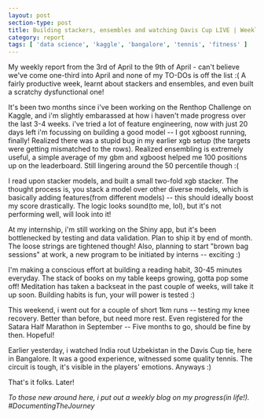 ```yaml
---
layout: post
section-type: post
title: Building stackers, ensembles and watching Davis Cup LIVE | Weekly Report 35
category: report
tags: [ 'data science', 'kaggle', 'bangalore', 'tennis', 'fitness' ]
---
```


My weekly report from the 3rd of April to the 9th of April - can't believe we've come one-third into April and none of my TO-DOs is off the list :( A fairly productive week, learnt about stackers and ensembles, and even built a scratchy dysfunctional one!

It's been two months since i've been working on the Renthop Challenge on Kaggle, and i'm slightly embarassed at how i haven't made progress over the last 3-4 weeks. i've tried a lot of feature engineering, now with just 20 days left i'm focussing on building a good model -- I got xgboost running, finally! Realized there was a stupid bug in my earlier xgb setup (the targets were getting mismatched to the rows). Realized ensembling is extremely useful, a simple average of my gbm and xgboost helped me 100 positions up on the leaderboard. Still lingering around the 50 percentile though :( 

I read upon stacker models, and built a small two-fold xgb stacker. The thought process is, you stack a model over other diverse models, which is basically adding features(from different models) -- this should ideally boost my score drastically. The logic looks sound(to me, lol), but it's not performing well, will look into it!

At my internship, i'm still working on the Shiny app, but it's been bottlenecked by testing and data validation. Plan to ship it by end of month. The loose strings are tightened though! Also, planning to start "brown bag sessions" at work, a new program to be initiated by interns -- exciting :)

I'm making a conscious effort at building a reading habit, 30-45 minutes everyday. The stack of books on my table keeps growing, gotta pop some off! Meditation has taken a backseat in the past couple of weeks, will take it up soon. Building habits is fun, your will power is tested :)

This weekend, i went out for a couple of short 1km runs -- testing my knee recovery. Better than before, but need more rest. Even registered for the Satara Half Marathon in September -- Five months to go, should be fine by then. Hopeful!

Earlier yesterday, i watched India rout Uzbekistan in the Davis Cup tie, here in Bangalore. It was a good experience, witnessed some quality tennis. The circuit is tough, it's visible in the players' emotions. Anyways :)

That's it folks. Later!

*To those new around here, i put out a weekly blog on my progress(in life!). #DocumentingTheJourney*